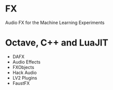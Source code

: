 # FX
Audio FX for the Machine Learning Experiments

# Octave, C++ and LuaJIT
* DAFX
* Audio Effects
* FXObjects
* Hack Audio 
* LV2 Plugins
* FaustFX


